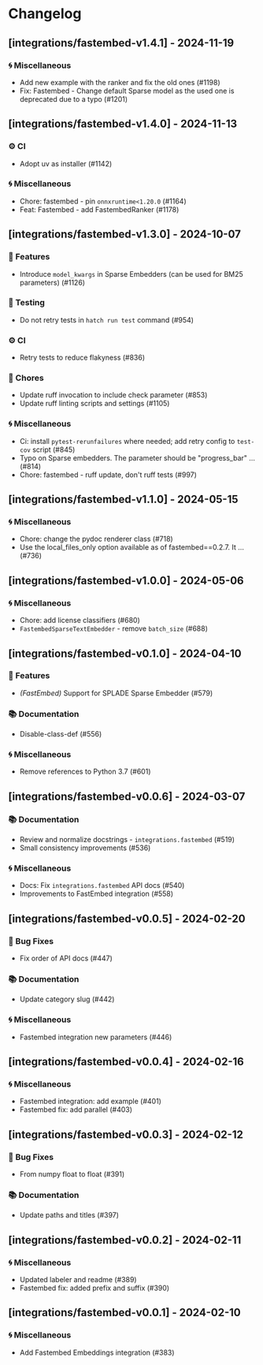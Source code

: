 # Changelog

## [integrations/fastembed-v1.4.1] - 2024-11-19

### 🌀 Miscellaneous

- Add new example with the ranker and fix the old ones (#1198)
- Fix: Fastembed - Change default Sparse model as the used one is deprecated due to a typo (#1201)

## [integrations/fastembed-v1.4.0] - 2024-11-13

### ⚙️ CI

- Adopt uv as installer (#1142)

### 🌀 Miscellaneous

- Chore: fastembed - pin `onnxruntime<1.20.0` (#1164)
- Feat: Fastembed - add FastembedRanker (#1178)

## [integrations/fastembed-v1.3.0] - 2024-10-07

### 🚀 Features

- Introduce `model_kwargs` in Sparse Embedders (can be used for BM25 parameters) (#1126)

### 🧪 Testing

- Do not retry tests in `hatch run test` command (#954)

### ⚙️ CI

- Retry tests to reduce flakyness (#836)

### 🧹 Chores

- Update ruff invocation to include check parameter (#853)
- Update ruff linting scripts and settings (#1105)

### 🌀 Miscellaneous

- Ci: install `pytest-rerunfailures` where needed; add retry config to `test-cov` script (#845)
- Typo on Sparse embedders. The parameter should be "progress_bar" … (#814)
- Chore: fastembed - ruff update, don't ruff tests (#997)

## [integrations/fastembed-v1.1.0] - 2024-05-15

### 🌀 Miscellaneous

- Chore: change the pydoc renderer class (#718)
- Use the local_files_only option available as of fastembed==0.2.7. It … (#736)

## [integrations/fastembed-v1.0.0] - 2024-05-06

### 🌀 Miscellaneous

- Chore: add license classifiers (#680)
- `FastembedSparseTextEmbedder` - remove `batch_size` (#688)

## [integrations/fastembed-v0.1.0] - 2024-04-10

### 🚀 Features

- *(FastEmbed)* Support for SPLADE Sparse Embedder (#579)

### 📚 Documentation

- Disable-class-def (#556)

### 🌀 Miscellaneous

- Remove references to Python 3.7 (#601)

## [integrations/fastembed-v0.0.6] - 2024-03-07

### 📚 Documentation

- Review and normalize docstrings - `integrations.fastembed` (#519)
- Small consistency improvements (#536)

### 🌀 Miscellaneous

- Docs: Fix `integrations.fastembed` API docs (#540)
- Improvements to FastEmbed integration (#558)

## [integrations/fastembed-v0.0.5] - 2024-02-20

### 🐛 Bug Fixes

- Fix order of API docs (#447)

### 📚 Documentation

- Update category slug (#442)

### 🌀 Miscellaneous

- Fastembed integration new parameters (#446)

## [integrations/fastembed-v0.0.4] - 2024-02-16

### 🌀 Miscellaneous

- Fastembed integration: add example (#401)
- Fastembed fix: add parallel (#403)

## [integrations/fastembed-v0.0.3] - 2024-02-12

### 🐛 Bug Fixes

- From numpy float to float (#391)

### 📚 Documentation

- Update paths and titles (#397)

## [integrations/fastembed-v0.0.2] - 2024-02-11

### 🌀 Miscellaneous

- Updated labeler and readme (#389)
- Fastembed fix: added prefix and suffix (#390)

## [integrations/fastembed-v0.0.1] - 2024-02-10

### 🌀 Miscellaneous

- Add Fastembed Embeddings integration (#383)

<!-- generated by git-cliff -->
